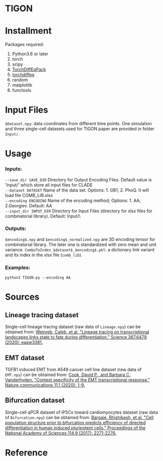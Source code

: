 # TIGON

# Installment
Packages required:
1. Python3.6 or later
2. torch
3. scipy
4. [TorchDiffEqPack](https://jzkay12.github.io/TorchDiffEqPack/TorchDiffEqPack.odesolver.html)
5. [torchdiffeq](https://github.com/rtqichen/torchdiffeq)
6. random
7. matplotlib
8. functools


# Input Files
`$Dataset.npy`: data coordinates from different time points. One simulation and three single-cell datasets used for TIGON paper are provided in folder `Input/`. 


# Usage
### Inputs:
`--save_dir SAVE_DIR`   Directory for Output Encoding Files. Default value is 'Input/' which store all input files for CLADE  \
`--dataset DATASET`     Name of the data set. Options: 1. GB1; 2. PhoQ. It will load file COMB_LIB.xlsx \
`--encoding ENCODING`  Name of the encoding method; Options: 1. AA; 2.Georgiev. Default: AA \
`--input_dir INPUT_DIR` Directory for Input Files (directory for xlsx files for combinatorial library). Default: Input/\
### Outputs:
`$encoding$.npy` and `$encoding$_normalized.npy` are 3D encoding tensor for combinatorial library. The later one is standardized with zero mean and unit variance. 
`ComboToIndex_$dataset$_$encoding$.pkl`: a dictionary link variant and its index in the xlsx file (`comb_lib`).   
### Examples:
`python3 TIGON.py --encoding AA`


# Sources
## Lineage tracing dataset
Single-cell lineage tracing dataset (raw data of `Lineage.npy`) can be obtained from: [Weinreb, Caleb, et al. "Lineage tracing on transcriptional landscapes links state to fate during differentiation." Science 367.6479 (2020): eaaw3381.](https://www.science.org/doi/full/10.1126/science.aaw3381?casa_token=cmaoSgI9KNQAAAAA%3Ah7lDBD7kPIfZDBTlYDHy9RPVHjX811LOPfxDitvbLiAugMxB1UUWvqMTtzKL4hU3oKdbyfBCw7mmIA)
## EMT dataset
TGFB1 induced EMT from A549 cancer cell line dataset (raw data of `EMT.npy`) can be obtained from: [Cook, David P., and Barbara C. Vanderhyden. "Context specificity of the EMT transcriptional response." Nature communications 11.1 (2020): 1-9.](https://www.nature.com/articles/s41467-020-16066-2)
## Bifurcation dataset
Single-cell qPCR dataset of iPSCs toward cardiomyocytes dataset (raw data of `Bifurcation.npy`) can be obtained from: [Bargaje, Rhishikesh, et al. "Cell population structure prior to bifurcation predicts efficiency of directed differentiation in human induced pluripotent cells." Proceedings of the National Academy of Sciences 114.9 (2017): 2271-2276.](https://www.pnas.org/doi/abs/10.1073/pnas.1621412114)
# Reference
